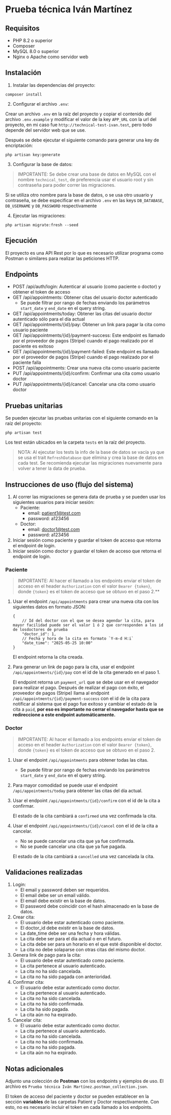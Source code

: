# Prueba técnica Iván Martínez

## Requisitos

- PHP 8.2 o superior
- Composer
- MySQL 8.0 o superior
- Nginx o Apache como servidor web

## Instalación

1. Instalar las dependencias del proyecto:
```
composer install
```

2. Configurar el archivo `.env`:

Crear un archivo `.env` en la raíz del proyecto y copiar el contenido del archivo `.env.example` y modificar el valor de la key `APP_URL` con la url del proyecto, en mi caso fue `http://technical-test-ivan.test`, pero todo depende del servidor web que se use.

Después se debe ejecutar el siguiente comando para generar una key de encriptación:
```
php artisan key:generate
```

3. Configurar la base de datos:

> IMPORTANTE: Se debe crear una base de datos en MySQL con el nombre `technical_test`, de preferencia usar el usuario root y sin contraseña para poder correr las migraciones.

Si se utiliza otro nombre para la base de datos, o se usa otro usuario y contraseña, se debe especificar en el archivo `.env` en las keys `DB_DATABASE`, `DB_USERNAME` y `DB_PASSWORD` respectivamente

4. Ejecutar las migraciones:
```
php artisan migrate:fresh --seed
```

## Ejecución

El proyecto es una API Rest por lo que es necesario utilizar programa como Postman o similares para realizar las peticiones HTTP.

## Endpoints

- POST /api/auth/login: Autenticar al usuario (como paciente o doctor) y obtener el token de acceso
- GET /api/appointments: Obtener citas del usuario doctor autenticado
    - Se puede filtrar por rango de fechas enviando los parámetros `start_date` y `end_date` en el query string.
- GET /api/appointments/today: Obtener las citas del usuario doctor autenticado sólo para el día actual
- GET /api/appointments/{id}/pay: Obtener un link para pagar la cita como usuario paciente
- GET /api/appointments/{id}/payment-success: Este endpoint es llamado por el proveedor de pagos (Stripe) cuando el pago realizado por el paciente es exitoso
- GET /api/appointments/{id}/payment-failed: Este endpoint es llamado por el proveedor de pagos (Stripe) cuando el pago realizado por el paciente falla
- POST /api/appointments: Crear una nueva cita como usuario paciente
- PUT /api/appointments/{id}/confirm: Confirmar una cita como usuario doctor
- PUT /api/appointments/{id}/cancel: Cancelar una cita como usuario doctor

## Pruebas unitarias

Se pueden ejecutar las pruebas unitarias con el siguiente comando en la raíz del proyecto:

```
php artisan test
```

Los test están ubicados en la carpeta `tests` en la raíz del proyecto.

> NOTA: Al ejecutar los tests la info de la base de datos se vacía ya que se usa el trait `RefreshDatabase` que elimina y crea la base de datos en cada test. Se recomienda ejecutar las migraciones nuevamente para volver a tener la data de prueba.


## Instrucciones de uso (flujo del sistema)

1. Al correr las migraciones se genera data de prueba y se pueden usar los siguientes usuarios para iniciar sesión:
    - Paciente:
        - email: patient1@test.com
        - password: a123456
    - Doctor:
        - email: doctor1@test.com
        - password: a123456
2. Iniciar sesión como paciente y guardar el token de acceso que retorna el endpoint de login.
3. Iniciar sesión como doctor y guardar el token de acceso que retorna el endpoint de login.

### Paciente

> IMPORTANTE: Al hacer el llamado a los endpoints enviar el token de acceso en el header `Authorization` con el valor `Bearer {token}`, donde `{token}` es el token de acceso que se obtuvo en el paso 2.**

1. Usar el endpoint `/api/appointments` para crear una nueva cita con los siguientes datos en formato JSON:
    ```jsonc
    {
        // Id del doctor con el que se desea agendar la cita, para mayor facilidad puede ser el valor 1 ó 2 que corresponden a los id de losdoctores de prueba
        "doctor_id": 1,
        // Fecha y hora de la cita en formato `Y-m-d H:i`
        "date_time": "2025-05-25 10:00"
    }
    ```
    El endpoint retorna la cita creada.

2. Para generar un link de pago para la cita, usar el endpoint `/api/appointments/{id}/pay` con el id de la cita generado en el paso 1.

    El endpoint retorna un `payment_url` que se debe usar en el navegador para realizar el pago. Después de realizar el pago con éxito, el proveedor de pagos (Stripe) llama al endpoint `/api/appointments/{id}/payment-success` con el id de la cita para notificar al sistema que el pago fue exitoso y cambiar el estado de la cita a `paid`, **por eso es importante no cerrar el navegador hasta que se redireccione a este endpoint automáticamente.**

### Doctor

> IMPORTANTE: Al hacer el llamado a los endpoints enviar el token de acceso en el header `Authorization` con el valor `Bearer {token}`, donde `{token}` es el token de acceso que se obtuvo en el paso 2.

1. Usar el endpoint `/api/appointments` para obtener todas las citas.
    - Se puede filtrar por rango de fechas enviando los parámetros `start_date` y `end_date` en el query string.

2. Para mayor comodidad se puede usar el endpoint `/api/appointments/today` para obtener las citas del día actual.

3. Usar el endpoint `/api/appointments/{id}/confirm` con el id de la cita a confirmar.

    El estado de la cita cambiará a `confirmed` una vez confirmada la cita.

4. Usar el endpoint `/api/appointments/{id}/cancel` con el id de la cita a cancelar.
    - No se puede cancelar una cita que ya fue confirmada.
    - No se puede cancelar una cita que ya fue pagada.
    
    El estado de la cita cambiará a `cancelled` una vez cancelada la cita.
    
## Validaciones realizadas

1. Login:
    - El email y password deben ser requeridos.
    - El email debe ser un email válido.
    - El email debe existir en la base de datos.
    - El password debe coincidir con el hash almacenado en la base de datos.
2. Crear cita:
    - El usuario debe estar autenticado como paciente.
    - El doctor_id debe existir en la base de datos.
    - La date_time debe ser una fecha y hora válidas.
    - La cita debe ser para el día actual o en el futuro.
    - La cita debe ser para un horario en el que esté disponible el doctor.
    - La cita no debe solaparse con otras citas del mismo doctor.
3. Genera link de pago para la cita:
    - El usuario debe estar autenticado como paciente.
    - La cita pertenece al usuario autenticado.
    - La cita no ha sido cancelada.
    - La cita no ha sido pagada con anterioridad.
4. Confirmar cita:
    - El usuario debe estar autenticado como doctor.
    - La cita pertenece al usuario autenticado.
    - La cita no ha sido cancelada.
    - La cita no ha sido confirmada.
    - La cita ha sido pagada.
    - La cita aún no ha expirado.
5. Cancelar cita:
    - El usuario debe estar autenticado como doctor.
    - La cita pertenece al usuario autenticado.
    - La cita no ha sido cancelada.
    - La cita no ha sido confirmada.
    - La cita no ha sido pagada.
    - La cita aún no ha expirado.

## Notas adicionales

Adjunto una colección de **Postman** con los endpoints y ejemplos de uso.
El archivo es `Prueba técnica Iván Martínez.postman_collection.json`.

El token de acceso del paciente y doctor se pueden establecer en la
sección **variables** de las carpetas Patient y Doctor respectivamente. Con esto, no es necesario incluir el token en cada llamado a los endpoints.
